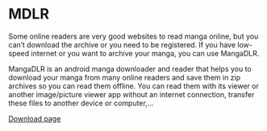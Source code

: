 # MDLR
Some online readers are very good websites to read manga online, but you can’t download the archive or you need to be registered. If you have low-speed internet or you want to archive your manga, you can use MangaDLR.

MangaDLR is an android manga downloader and reader that helps you to download your manga from many online readers and save them in zip archives so you can read them offline. You can read them with its viewer or another image/picture viewer app without an internet connection, transfer these files to another device or computer,…

[Download page](http://cylonu87.weebly.com/mangadlr.html)
